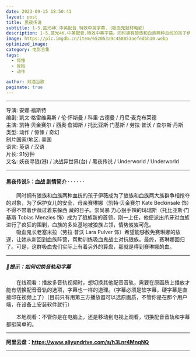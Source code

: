 ```yaml
---
date: 2023-09-15 18:50:41
layout: post
title: 黑夜传说
subtitle: 1-5.蓝光4K.中英配音.特效中英字幕.（吸血鬼题材电影）
description: 1-5.蓝光4K.中英配音.特效中英字幕。同时拥有狼族和血族两种血统的孩子伊薇成为了狼族和血族两大族群争相抢夺的对象，为了保护女儿的安全，母亲赛琳娜不得不带着伊薇过着东躲西 藏的日子。崇尚暴 力心狠手辣的玛瑞斯......
image: https://pic.imgdb.cn/item/652053a9c458853aefedbb10.webp
optimized_image: 
category: 电影合集
tags:
  - 惊悚
  - 冒险
  - 动作

author: 对酒当歌
paginate: true
---
```


---

导演: 安娜·福斯特  
编剧: 凯文·格雷维奥斯 / 伦·怀斯曼 / 科里·古德曼 / 丹尼·麦克布莱德  
主演: 凯特·贝金赛尔 / 西奥·詹姆斯 / 托比亚斯·门基斯 / 劳拉·普沃 / 查尔斯·丹斯  
类型: 动作 / 惊悚 / 奇幻  
制片国家/地区: 美国  
语言: 英语 / 汉语  
片长: 91分钟  
又名: 妖夜寻狼(港) / 决战异世界(台) / 黑夜传说 / Underworld  / Underworld  

---

#### 黑夜传说5：血战 剧情简介 · · · · · ·

　　同时拥有狼族和血族两种血统的孩子伊薇成为了狼族和血族两大族群争相抢夺的对象，为了保护女儿的安全，母亲赛琳娜（凯特·贝金赛尔 Kate Beckinsale 饰）不得不带着伊薇过着东躲西 藏的日子。崇尚暴 力心狠手辣的玛瑞斯（托比亚斯·门基斯 Tobias Menzies 饰）成为了狼族新的首领，刚一上任，他便派出爪牙对血族进行了疯狂的围剿，血族的多处基地被狼族占领，情势岌岌可危。  
　　吸血鬼长老塞米拉（劳拉·普沃 Lara Pulver 饰）希望能够赦免赛琳娜的放逐，让她从新回到血族阵营，帮助训练吸血鬼战士对抗狼族。最终，赛琳娜回归了。可是，这群吸血鬼们实际上有着另外的算盘，那就是得到赛琳娜的血。  

---

##### 🔔提示：如何切换音轨和字幕

　　在线观看：播放多音轨视频时，想切换其他配音音轨，需要在原画质上播放才能有切换配音音轨的选项，字幕也一样的道理。（字幕必须是软字幕，硬字幕是直接印在视频上了）（目前只有用第三方播放器可以选原画质，不管你是在那个用户端，在设备上安装软件就行）

　　本地观看：不管你是在电脑上，还是移动到电视上观看，切换配音音轨和字幕都挺简单的。

---

**阿里云盘：<https://www.aliyundrive.com/s/h3Lnr4MnqNQ>**

---
